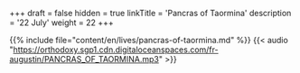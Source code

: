 +++
draft = false
hidden = true
linkTitle = 'Pancras of Taormina'
description = '22 July'
weight = 22
+++

{{% include file="content/en/lives/pancras-of-taormina.md" %}}
{{< audio "https://orthodoxy.sgp1.cdn.digitaloceanspaces.com/fr-augustin/PANCRAS_OF_TAORMINA.mp3" >}}
